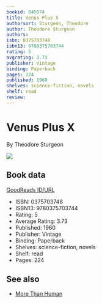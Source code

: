 ```yaml
---
bookid: 845074
title: Venus Plus X
authorsort: Sturgeon, Theodore
author: Theodore Sturgeon
authors: 
isbn: 0375703748
isbn13: 9780375703744
rating: 5
avgrating: 3.73
publisher: Vintage
binding: Paperback
pages: 224
published: 1960
shelves: science-fiction, novels
shelf: read
review: 
---
```


# Venus Plus X

By Theodore Sturgeon

![](../../1320421366l/845074.jpg)

## Book data

[GoodReads ID/URL](https://www.goodreads.com/book/show/845074)

- ISBN: 0375703748
- ISBN13: 9780375703744
- Rating: 5
- Average Rating: 3.73
- Published: 1960
- Publisher: Vintage
- Binding: Paperback
- Shelves: science-fiction, novels
- Shelf: read
- Pages: 224


## See also

- [More Than Human](More_Than_Human.md)
